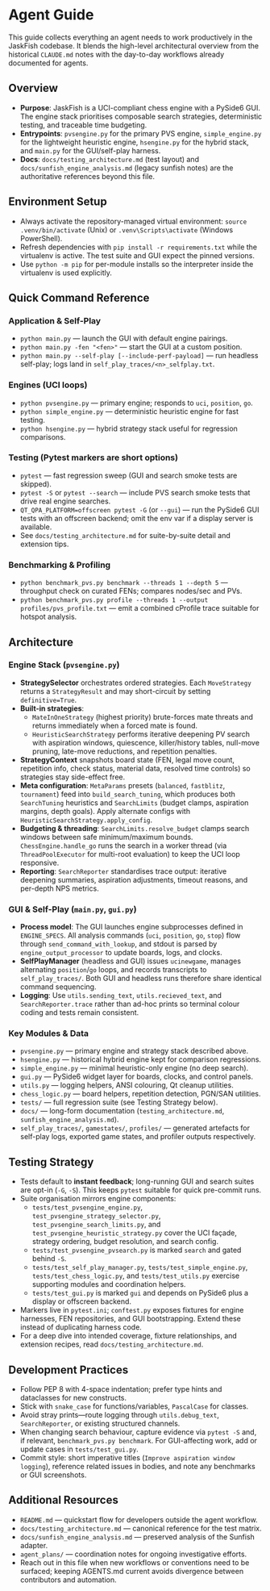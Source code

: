# Agent Guide

This guide collects everything an agent needs to work productively in the JaskFish
codebase. It blends the high-level architectural overview from the historical
`CLAUDE.md` notes with the day-to-day workflows already documented for agents.

## Overview
- **Purpose**: JaskFish is a UCI-compliant chess engine with a PySide6 GUI. The
  engine stack prioritises composable search strategies, deterministic testing,
  and traceable time budgeting.
- **Entrypoints**: `pvsengine.py` for the primary PVS engine, `simple_engine.py`
  for the lightweight heuristic engine, `hsengine.py` for the hybrid stack, and
  `main.py` for the GUI/self-play harness.
- **Docs**: `docs/testing_architecture.md` (test layout) and
  `docs/sunfish_engine_analysis.md` (legacy sunfish notes) are the authoritative
  references beyond this file.

## Environment Setup
- Always activate the repository-managed virtual environment: `source .venv/bin/activate`
  (Unix) or `.venv\Scripts\activate` (Windows PowerShell).
- Refresh dependencies with `pip install -r requirements.txt` while the virtualenv
  is active. The test suite and GUI expect the pinned versions.
- Use `python -m pip` for per-module installs so the interpreter inside the
  virtualenv is used explicitly.

## Quick Command Reference

### Application & Self-Play
- `python main.py` — launch the GUI with default engine pairings.
- `python main.py -fen "<fen>"` — start the GUI at a custom position.
- `python main.py --self-play [--include-perf-payload]` — run headless self-play;
  logs land in `self_play_traces/<n>_selfplay.txt`.

### Engines (UCI loops)
- `python pvsengine.py` — primary engine; responds to `uci`, `position`, `go`.
- `python simple_engine.py` — deterministic heuristic engine for fast testing.
- `python hsengine.py` — hybrid strategy stack useful for regression comparisons.

### Testing (Pytest markers are short options)
- `pytest` — fast regression sweep (GUI and search smoke tests are skipped).
- `pytest -S` or `pytest --search` — include PVS search smoke tests that drive
  real engine searches.
- `QT_QPA_PLATFORM=offscreen pytest -G` (or `--gui`) — run the PySide6 GUI tests
  with an offscreen backend; omit the env var if a display server is available.
- See `docs/testing_architecture.md` for suite-by-suite detail and extension tips.

### Benchmarking & Profiling
- `python benchmark_pvs.py benchmark --threads 1 --depth 5` — throughput check on
  curated FENs; compares nodes/sec and PVs.
- `python benchmark_pvs.py profile --threads 1 --output profiles/pvs_profile.txt`
  — emit a combined cProfile trace suitable for hotspot analysis.

## Architecture

### Engine Stack (`pvsengine.py`)
- **StrategySelector** orchestrates ordered strategies. Each `MoveStrategy`
  returns a `StrategyResult` and may short-circuit by setting `definitive=True`.
- **Built-in strategies**:
  - `MateInOneStrategy` (highest priority) brute-forces mate threats and returns
    immediately when a forced mate is found.
  - `HeuristicSearchStrategy` performs iterative deepening PV search with
    aspiration windows, quiescence, killer/history tables, null-move pruning,
    late-move reductions, and repetition penalties.
- **StrategyContext** snapshots board state (FEN, legal move count, repetition
  info, check status, material data, resolved time controls) so strategies stay
  side-effect free.
- **Meta configuration**: `MetaParams` presets (`balanced`, `fastblitz`,
  `tournament`) feed into `build_search_tuning`, which produces both `SearchTuning`
  heuristics and `SearchLimits` (budget clamps, aspiration margins, depth goals).
  Apply alternate configs with `HeuristicSearchStrategy.apply_config`.
- **Budgeting & threading**: `SearchLimits.resolve_budget` clamps search windows
  between safe minimum/maximum bounds. `ChessEngine.handle_go` runs the search in a
  worker thread (via `ThreadPoolExecutor` for multi-root evaluation) to keep the
  UCI loop responsive.
- **Reporting**: `SearchReporter` standardises trace output: iterative deepening
  summaries, aspiration adjustments, timeout reasons, and per-depth NPS metrics.

### GUI & Self-Play (`main.py`, `gui.py`)
- **Process model**: The GUI launches engine subprocesses defined in `ENGINE_SPECS`.
  All analysis commands (`uci`, `position`, `go`, `stop`) flow through
  `send_command_with_lookup`, and stdout is parsed by `engine_output_processor`
  to update boards, logs, and clocks.
- **SelfPlayManager** (headless and GUI) issues `ucinewgame`, manages alternating
  `position`/`go` loops, and records transcripts to `self_play_traces/`. Both GUI
  and headless runs therefore share identical command sequencing.
- **Logging**: Use `utils.sending_text`, `utils.recieved_text`, and
  `SearchReporter.trace` rather than ad-hoc prints so terminal colour coding and
  tests remain consistent.

### Key Modules & Data
- `pvsengine.py` — primary engine and strategy stack described above.
- `hsengine.py` — historical hybrid engine kept for comparison regressions.
- `simple_engine.py` — minimal heuristic-only engine (no deep search).
- `gui.py` — PySide6 widget layer for boards, clocks, and control panels.
- `utils.py` — logging helpers, ANSI colouring, Qt cleanup utilities.
- `chess_logic.py` — board helpers, repetition detection, PGN/SAN utilities.
- `tests/` — full regression suite (see Testing Strategy below).
- `docs/` — long-form documentation (`testing_architecture.md`,
  `sunfish_engine_analysis.md`).
- `self_play_traces/`, `gamestates/`, `profiles/` — generated artefacts for
  self-play logs, exported game states, and profiler outputs respectively.

## Testing Strategy
- Tests default to **instant feedback**; long-running GUI and search suites are
  opt-in (`-G`, `-S`). This keeps `pytest` suitable for quick pre-commit runs.
- Suite organisation mirrors engine components:
  - `tests/test_pvsengine_engine.py`, `test_pvsengine_strategy_selector.py`,
    `test_pvsengine_search_limits.py`, and `test_pvsengine_heuristic_strategy.py`
    cover the UCI façade, strategy ordering, budget resolution, and search config.
  - `tests/test_pvsengine_pvsearch.py` is marked `search` and gated behind `-S`.
  - `tests/test_self_play_manager.py`, `tests/test_simple_engine.py`,
    `tests/test_chess_logic.py`, and `tests/test_utils.py` exercise supporting
    modules and coordination helpers.
  - `tests/test_gui.py` is marked `gui` and depends on PySide6 plus a display or
    offscreen backend.
- Markers live in `pytest.ini`; `conftest.py` exposes fixtures for engine harnesses,
  FEN repositories, and GUI bootstrapping. Extend these instead of duplicating
  harness code.
- For a deep dive into intended coverage, fixture relationships, and extension
  recipes, read `docs/testing_architecture.md`.

## Development Practices
- Follow PEP 8 with 4-space indentation; prefer type hints and dataclasses for
  new constructs.
- Stick with `snake_case` for functions/variables, `PascalCase` for classes.
- Avoid stray prints—route logging through `utils.debug_text`, `SearchReporter`,
  or existing structured channels.
- When changing search behaviour, capture evidence via `pytest -S` and, if
  relevant, `benchmark_pvs.py benchmark`. For GUI-affecting work, add or update
  cases in `tests/test_gui.py`.
- Commit style: short imperative titles (`Improve aspiration window logging`),
  reference related issues in bodies, and note any benchmarks or GUI screenshots.

## Additional Resources
- `README.md` — quickstart flow for developers outside the agent workflow.
- `docs/testing_architecture.md` — canonical reference for the test matrix.
- `docs/sunfish_engine_analysis.md` — preserved analysis of the Sunfish adapter.
- `agent_plans/` — coordination notes for ongoing investigative efforts.
- Reach out in this file when new workflows or conventions need to be surfaced;
  keeping AGENTS.md current avoids divergence between contributors and automation.
